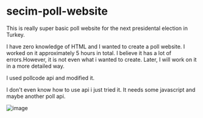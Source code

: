 # secim-poll-website
This is really super basic poll website for the next presidental election in Turkey.


I have zero knowledge of HTML and I wanted to create a poll website. 
I worked on it approximately 5 hours in total.
I believe it has a lot of errors.However, it is not even what i wanted to create.
Later, I will work on it in a more detailed way.

I used pollcode api and modified it.

I don't even know how to use api i just tried it.
It needs some javascript and maybe another poll api.

![image](https://user-images.githubusercontent.com/37675441/194702116-db0a5dd9-195b-4863-a872-155c7fb03b08.png)
